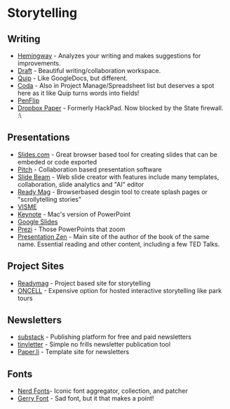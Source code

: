 # Storytelling

## Writing

- [Hemingway](http://beta.hemingwayapp.com/) - Analyzes your writing and makes suggestions for improvements.
- [Draft](https://draftin.com) - Beautiful writing/collaboration workspace.
- [Quip](https://quip.com/) - Like GoogleDocs, but different.
- [Coda](https://coda.io) - Also in Project Manage/Spreadsheet list but deserves a spot here as it like Quip turns words into fields!
- [PenFlip](https://www.penflip.com/)
- [Dropbox Paper](https://paper.dropbox.com/hackpad/) - Formerly HackPad. Now blocked by the State firewall. :\

## Presentations

- [Slides.com](https://slides.com/) - Great browser based tool for creating slides that can be embeded or code exported
- [Pitch](https://pitch.com/) - Collaboration based presentation software
- [Slide Beam](https://slidebean.com/) - Web slide creator with features include many templates, collaboration, slide analytics and "AI" editor
- [Ready Mag](https://readymag.com/) - Browserbased desgin tool to create splash pages or "scrollytelling stories"
- [VISME](https://www.visme.co/presentation-software/)
- [Keynote](https://www.apple.com/keynote/) - Mac's version of PowerPoint
- [Google Slides](https://www.google.com/slides/about/)
- [Prezi](https://prezi.com/) - Those PowerPoints that zoom
- [Presentation Zen](https://www.presentationzen.com/) - Main site of the author of the book of the same name. Essential reading and other content, including a few TED Talks.

## Project Sites
- [Readymag](https://readymag.com/) - Project based site for storytelling
- [ONCELL](https://www.oncell.com/) - Expensive option for hosted interactive storytelling like park tours


## Newsletters
- [substack](https://substack.com/) - Publishing platform for free and paid newsletters
- [tinyletter](https://tinyletter.com/) - Simple no frills newsletter publication tool
- [Paper.li](https://paper.li/) - Template site for newsletters  


## Fonts
- [Nerd Fonts](https://www.nerdfonts.com/)- Iconic font aggregator, collection, and patcher
- [Gerry Font](https://uglygerry.com/) - Sad font, but it that makes a point!
